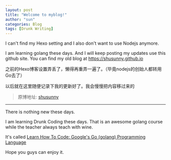 ```yaml
---
layout: post
title: "Welcome to myblog!"
author: "sun"
categories: Blog
tags: [Drunk Writing]
---
```


I can't find my Hexo setting and I also don't want to use Nodejs anymore.

I am learning golang these days. And I will keep posting my updates use this github site. You can find my old blog at https://shusunny.github.io

之前的Hexo博客设置弄丢了，懒得再重弄一遍了。（毕竟nodejs的创始人都转用Go去了）

以后就在这里随便记录下我的更新好了。我会慢慢把内容移过来的

> 原博地址: [shusunny](https://shusunny.github.io)

---

There is nothing new these days.

I am learning Drunk Coding these days. That is an awesome golang course while the teacher always teach with wine.

It's called [Learn How To Code: Google's Go (golang) Programming Language](https://www.udemy.com/learn-how-to-code/)

Hope you guys can enjoy it.



